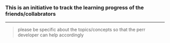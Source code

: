  ### This is an initiative to track the learning progress of the friends/collabrators
***
> please be specific about the topics/concepts so that the perr developer can help accordingly
